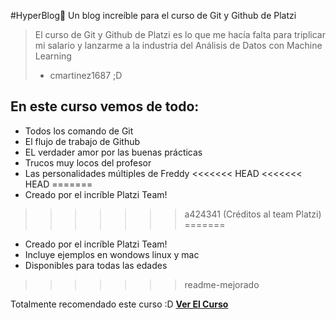 #HyperBlog💙
Un blog increíble para el curso de Git y Github de Platzi
> El curso de Git y Github de Platzi es lo que me hacía falta para triplicar mi salario y lanzarme a la industria del Análisis de Datos con Machine Learning
> - cmartinez1687 ;D

##  **En este curso vemos de todo:**
* Todos los comando de Git
* El flujo de trabajo de Github
* EL verdader amor por las buenas prácticas
* Trucos muy locos del profesor
* Las personalidades múltiples de Freddy
<<<<<<< HEAD
<<<<<<< HEAD
=======
* Creado por el incríble Platzi Team!
>>>>>>> a424341 (Créditos al team Platzi)
=======
* Creado por el incríble Platzi Team!
* Incluye ejemplos en wondows linux y mac
* Disponibles para todas las edades
>>>>>>> readme-mejorado

Totalmente recomendado este curso :D [**Ver El Curso**](http://platzi.com/cursos/git-github/ "Ver el curso")

